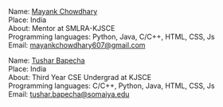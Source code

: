 Name: [Mayank Chowdhary](https://github.com/m607stars)<br/>
Place: India<br/>
About: Mentor at SMLRA-KJSCE<br/>
Programming languages: Python, Java, C/C++, HTML, CSS, Js <br/>
Email: mayankchowdhary607@gmail.com

Name: [Tushar Bapecha](https://github.com/tushargithub44)<br/>
Place: India<br/>
About: Third Year CSE Undergrad at KJSCE<br/>
Programming languages: C/C++, Python, Java, HTML, CSS, Js <br/>
Email: tushar.bapecha@somaiya.edu 

